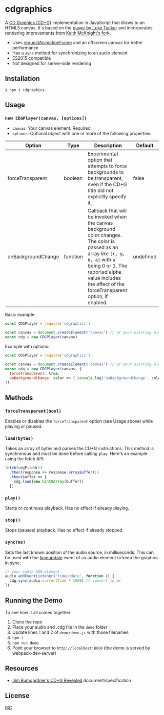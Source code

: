 cdgraphics
==========

A [CD Graphics (CD+G)](https://en.wikipedia.org/wiki/CD%2BG) implementation in JavaScript that draws to an HTML5 canvas. It's based on the [player by Luke Tucker](https://github.com/ltucker/html5_karaoke) and incorporates rendering improvements from [Keith McKnight's fork](https://github.com/kmck/karaoke).

* Uses [requestAnimationFrame](https://developer.mozilla.org/en-US/docs/Web/API/window/requestAnimationFrame) and an offscreen canvas for better performance
* Has a `sync` method for synchronizing to an audio element
* ES2015 compatible
* Not designed for server-side rendering

Installation
------------
```
$ npm i cdgraphics
```

Usage
-----

### `new CDGPlayer(canvas, [options])`

- `canvas`: Your canvas element. Required.
- `options`: Optional object with one or more of the following properties:

| Option | Type | Description | Default
| --- | --- | --- | --- |
| forceTransparent | boolean | Experimental option that attempts to force backgrounds to be transparent, even if the CD+G title did not explicitly specify it. | false
| onBackgroundChange | function | Callback that will be invoked when the canvas background color changes. The color is passed as an array like `[r, g, b, a]` with `a` being 0 or 1. The reported alpha value includes the effect of the forceTransparent option, if enabled. | undefined |

Basic example:

```js
const CDGPlayer = require('cdgraphics')

const canvas = document.createElement('canvas') // or your existing element
const cdg = new CDGPlayer(canvas)
```

Example with options:
```js
const CDGPlayer = require('cdgraphics')

const canvas = document.createElement('canvas') // or your existing element
const cdg = new CDGPlayer(canvas, {
  forceTransparent: true,
  onBackgroundChange: color => { console.log('onBackgroundChange', color) }
})
```

Methods
-------

### `forceTransparent(bool)`

Enables or disables the `forceTransparent` option (see Usage above) while playing or paused.

### `load(bytes)`

Takes an array of bytes and parses the CD+G instructions. This method is synchronous and must be done before calling `play`. Here's an example using the fetch API:

```js
fetch(cdgFileUrl)
  .then(response => response.arrayBuffer())
  .then(buffer => {
    cdg.load(new Uint8Array(buffer))
  })
```

### `play()`

Starts or continues playback. Has no effect if already playing.

### `stop()`

Stops (pauses) playback. Has no effect if already stopped.

### `sync(ms)`

Sets the last known position of the audio source, in milliseconds. This can be used with the
 [timeupdate](https://developer.mozilla.org/en-US/docs/Web/Events/timeupdate) event of an audio element to keep the graphics in sync:

 ```js
 // your audio DOM element
 audio.addEventListener('timeupdate', function () {
   cdg.sync(audio.currentTime * 1000) // convert to ms
 })
 ```

Running the Demo
----------------

To see how it all comes together:

1. Clone the repo
2. Place your audio and .cdg file in the `demo` folder
3. Update lines 1 and 2 of `demo/demo.js` with those filenames
4. `npm i`
5. `npm run demo`
6. Point your browser to `http://localhost:8080` (the demo is served by webpack-dev-server)

Resources
---------
* [Jim Bumgardner's CD+G Revealed](http://jbum.com/cdg_revealed.html) document/specification

License
-------

[ISC](https://opensource.org/licenses/ISC)
